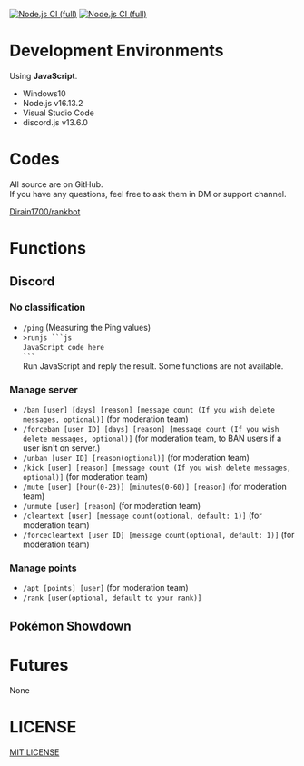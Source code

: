 [![Node.js CI (full)](https://github.com/Dirain1700/rankbot/actions/workflows/node.js.yml/badge.svg?branch=main&event=push)](https://github.com/Dirain1700/rankbot/actions/workflows/node.js.yml) [![Node.js CI (full)](https://github.com/Dirain1700/rankbot/actions/workflows/node.js.yml/badge.svg?branch=dev&event=push)](https://github.com/Dirain1700/rankbot/actions/workflows/node.js.yml)

# Development Environments
Using <b>JavaScript</b>.
- Windows10
- Node.js v16.13.2
- Visual Studio Code
- discord.js v13.6.0

# Codes
All source are on GitHub.<br/>
If you have any questions, feel free to ask them in DM or support channel.

[Dirain1700/rankbot](https://github.com/Dirain1700/rankbot)


# Functions

## Discord
### No classification

- `/ping` (Measuring the Ping values)
- `>runjs ```js ` <br> `JavaScript code here` <br> ` ``` ` <br >Run JavaScript and reply the result. Some functions are not available.

### Manage server

- `/ban [user] [days] [reason] [message count (If you wish delete messages, optional)]` (for moderation team)
- `/forceban [user ID] [days] [reason] [message count (If you wish delete messages, optional)]` (for moderation team, to BAN users if a user isn't on server.)
- `/unban [user ID] [reason(optional)]` (for moderation team)
- `/kick [user] [reason] [message count (If you wish delete messages, optional)]` (for moderation team)
- `/mute [user] [hour(0-23)] [minutes(0-60)] [reason]` (for moderation team)
- `/unmute [user] [reason]` (for moderation team)
- `/cleartext [user] [message count(optional, default: 1)]` (for moderation team)
- `/forcecleartext [user ID] [message count(optional, default: 1)]` (for moderation team)


### Manage points

- `/apt [points] [user]` (for moderation team)<br />
- `/rank [user(optional, default to your rank)]`

## Pokémon Showdown


# Futures

None

# LICENSE

[MIT LICENSE](https://github.com/Dirain1700/rankbot/blob/main/LICENSE)
